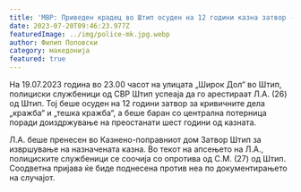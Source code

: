 ```yaml
---
title: 'МВР: Приведен крадец во Штип осуден на 12 години казна затвор - 20 ЈУЛИ 2023'
date: 2023-07-20T09:46:23.977Z
featuredImage: ../img/police-mk.jpg.webp
author: Филип Поповски
category: македонија
featured: true
---
```

На 19.07.2023 година во 23.00 часот на улицата „Широк Дол“ во Штип, полициски службеници од СВР Штип успеаја да го арестираат Л.А. (26) од Штип. Тој беше осуден на 12 години затвор за кривичните дела „кражба“ и „тешка кражба“, а беше баран со централна потерница поради доиздржување на преостанати шест години од казната.

Л.А. беше пренесен во Казнено-поправниот дом Затвор Штип за извршување на назначената казна. Во текот на апсењето на Л.А., полициските службеници се соочија со опротива од С.М. (27) од Штип. Соодветна пријава ќе биде поднесена против неа по документирањето на случајот.
